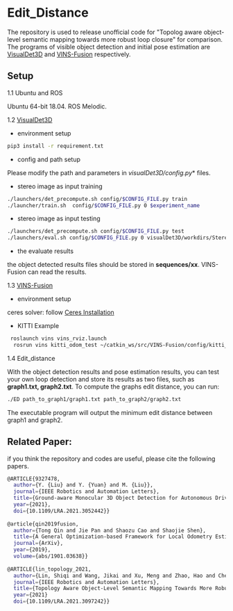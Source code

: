 # Edit_Distance

The repository is used to release unofficial code for "Topolog aware  object-level semantic mapping towards more robust loop closure" for comparison. The programs of visible object detection and initial pose estimation are [VisualDet3D](https://github.com/Owen-Liuyuxuan/visualDet3D) and [VINS-Fusion](https://github.com/HKUST-Aerial-Robotics/VINS-Fusion) respectively.

## Setup

1.1 Ubuntu and ROS

Ubuntu 64-bit 18.04. ROS Melodic.

1.2 [VisualDet3D](https://github.com/Owen-Liuyuxuan/visualDet3D)

- environment setup

```bash
pip3 install -r requirement.txt
```

- config and path setup

Please modify the path and parameters in **visualDet3D/config*.py** files.

- stereo image as input training

```bash
./launchers/det_precompute.sh config/$CONFIG_FILE.py train
./launcher/train.sh  config/$CONFIG_FILE.py 0 $experiment_name
```

- stereo image as input testing

```bash
./launchers/det_precompute.sh config/$CONFIG_FILE.py test
./launchers/eval.sh config/$CONFIG_FILE.py 0 visualDet3D/workdirs/Stereo3D/checkpoint/Stereo3D_latest.pth test
```

- the evaluate results

the object detected results files should be stored in **sequences/xx**. VINS-Fusion can read the results.

1.3 [VINS-Fusion](https://github.com/HKUST-Aerial-Robotics/VINS-Fusion)

- environment setup

ceres solver: follow [Ceres Installation](http://ceres-solver.org/installation.html)

- KITTI Example

```bash
 roslaunch vins vins_rviz.launch
  rosrun vins kitti_odom_test ~/catkin_ws/src/VINS-Fusion/config/kitti_odom/kitti_config00-02.yaml YOUR_DATASET_FOLDER/sequences/00/
```

1.4 Edit_distance

With the object detection results and pose estimation results, you can test your own loop detection and store its results as two files, such as **graph1.txt, graph2.txt**. To compute the graphs edit distance, you can run:

```bash
./ED path_to_graph1/graph1.txt path_to_graph2/graph2.txt
```

The executable program will output the minimum edit distance between graph1 and graph2.



## Related Paper:

if you think the repository and codes are useful, please cite the following papers.

```bash
@ARTICLE{9327478,
  author={Y. {Liu} and Y. {Yuan} and M. {Liu}},
  journal={IEEE Robotics and Automation Letters}, 
  title={Ground-aware Monocular 3D Object Detection for Autonomous Driving}, 
  year={2021},
  doi={10.1109/LRA.2021.3052442}}
  
@article{qin2019fusion,
  author={Tong Qin and Jie Pan and Shaozu Cao and Shaojie Shen},
  title={A General Optimization-based Framework for Local Odometry Estimation with Multiple Sensors},
  journal={ArXiv},
  year={2019},
  volume={abs/1901.03638}}
  
@ARTICLE{lin_topology_2021,  
  author={Lin, Shiqi and Wang, Jikai and Xu, Meng and Zhao, Hao and Chen, Zonghai},  
  journal={IEEE Robotics and Automation Letters},   
  title={Topology Aware Object-Level Semantic Mapping Towards More Robust Loop Closure},   
  year={2021}
  doi={10.1109/LRA.2021.3097242}}
```

